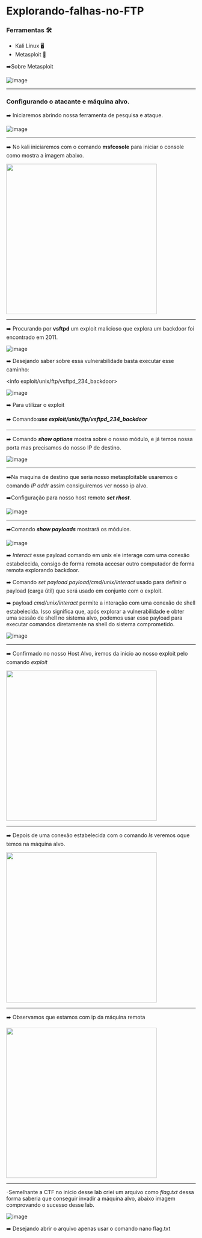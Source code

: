 # Explorando-falhas-no-FTP

### Ferramentas  :hammer_and_wrench:

- Kali Linux :desktop_computer:
- Metasploit :space_invader:

  
➡️Sobre Metasploit

![image](https://github.com/user-attachments/assets/15fdd8a8-0f32-4c6e-95af-83c374987382)


---
### Configurando o atacante e máquina alvo.

➡️ Iniciaremos abrindo nossa ferramenta de pesquisa e ataque.
 
![image](https://github.com/user-attachments/assets/e3f5eaec-5f6e-4bf6-902b-585e26da2ac1)

--- 

➡️ No kali iniciaremos com o comando **msfcosole** para iniciar o console como mostra a imagem abaixo.

<img src="https://github.com/user-attachments/assets/67778307-9344-415e-bdd4-7f1d0455e311" width="400"/>

---

➡️ Procurando por **vsftpd** um exploit malicioso que explora um backdoor foi encontrado em 2011.

 
 ![image](https://github.com/user-attachments/assets/42dedc7c-c198-494b-9f0c-1227479f32fd)

➡️ Desejando saber sobre essa vulnerabilidade basta executar esse caminho:

 <info exploit/unix/ftp/vsftpd_234_backdoor>
 
![image](https://github.com/user-attachments/assets/bd0ea8eb-09eb-42ad-90a5-86056baea61f)

➡️ Para utilizar o exploit

➡️ Comando:***use exploit/unix/ftp/vsftpd_234_backdoor***

 
****
➡️ Comando ***show options*** mostra sobre o nosso módulo, e já temos nossa porta mas precisamos do nosso IP de destino.

![image](https://github.com/user-attachments/assets/34467a44-e623-4ae6-a9f2-51e95557bba2)

****
➡️Na maquina de destino que seria nosso metasploitable usaremos o comando *IP addr* assim consiguiremos ver nosso ip alvo.

➡️Configuração para nosso host remoto ***set rhost***.

![image](https://github.com/user-attachments/assets/cdf093c1-b79c-462c-85ad-a4af5654a4f3)

****
➡️Comando ***show payloads*** mostrará os módulos.

![image](https://github.com/user-attachments/assets/ff60068c-1d17-4218-ba9c-dd5ac855834f)

➡️ *Interact* esse payload comando em unix ele interage com uma conexão estabelecida, consigo de forma remota accesar outro computador de forma remota explorando backdoor.

➡️ Comando *set payload payload/cmd/unix/interact* usado para definir o payload (carga útil) que será usado em conjunto com o exploit.

➡️ payload *cmd/unix/interact* permite a interação com uma conexão de shell estabelecida. Isso significa que, após explorar a vulnerabilidade e obter uma sessão de shell no sistema alvo, podemos usar esse payload para executar comandos diretamente na shell do sistema comprometido.

![image](https://github.com/user-attachments/assets/c7c76c96-1226-4b70-aeb6-8a04ec83dca9)


****
➡️ Confirmado no nosso Host Alvo, iremos da inicio ao nosso exploit pelo comando *exploit*

<img src="https://github.com/user-attachments/assets/e6c1c942-fe43-48b5-a0e3-e3b7888748f9" width="400"/>

****
➡️ Depois de uma conexão estabelecida com o comando *ls* veremos oque temos na máquina alvo.

 <img src="https://github.com/user-attachments/assets/35e6165b-e3f4-447e-8c83-c41c04c83ef7" width="400"/> 

****

➡️ Observamos que estamos com ip da máquina remota

 <img src="https://github.com/user-attachments/assets/0dd5ef34-5ed6-44d4-8527-02a973efa8eb" width="400"/>

****
-Semelhante a CTF no inicio desse lab criei um arquivo como *flag.txt* dessa forma saberia que conseguir invadir a máquina alvo, abaixo imagem comprovando o sucesso desse lab.

![image](https://github.com/user-attachments/assets/0c396210-38d9-4c29-b776-2d0c3b507d62)

➡️ Desejando abrir o arquivo apenas usar o comando nano flag.txt





















